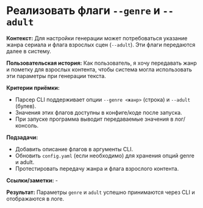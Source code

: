 # **Реализовать флаги `--genre` и `--adult`**

**Контекст:** Для настройки генерации может потребоваться указание жанра сериала и флага взрослых сцен (`--adult`). Эти флаги передаются далее в систему.


**Пользовательская история:** Как пользователь, я хочу передавать жанр и пометку для взрослых контента, чтобы система могла использовать эти параметры при генерации текста.


**Критерии приёмки:**
- Парсер CLI поддерживает опции `--genre <жанр>` (строка) и `--adult` (булев).
- Значения этих флагов доступны в конфиге/коде после запуска.
- При запуске программа выводит передаваемые значения в лог/консоль.


**Подзадачи:**
- Добавить описание флагов в аргументы CLI.
- Обновить `config.yaml` (если необходимо) для хранения опций genre и adult.
- Протестировать передачу жанра и флага взрослого контента.


**Ссылки/заметки:** -


**Результат:** Параметры `genre` и `adult` успешно принимаются через CLI и отображаются в логе.
